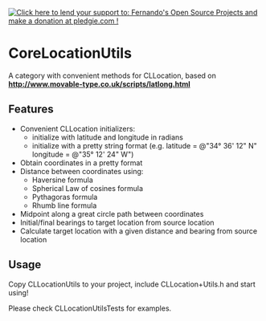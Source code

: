 <a href='https://pledgie.com/campaigns/26743'><img alt='Click here to lend your support to: Fernando&#x27;s Open Source Projects and make a donation at pledgie.com !' src='https://pledgie.com/campaigns/26743.png?skin_name=chrome' border='0' ></a>


CoreLocationUtils
=================

A category with convenient methods for CLLocation, based on **<a href="http://www.movable-type.co.uk/scripts/latlong.html">http://www.movable-type.co.uk/scripts/latlong.html</a>**

## Features

* Convenient CLLocation initializers:
  * initialize with latitude and longitude in radians
  * initialize with a pretty string format (e.g. latitude = @"34° 36' 12\" N" longitude = @"35° 12' 24\" W")
* Obtain coordinates in a pretty format
* Distance between coordinates using:
  * Haversine formula
  * Spherical Law of cosines formula
  * Pythagoras formula
  * Rhumb line formula
* Midpoint along a great circle path between coordinates
* Initial/final bearings to target location from source location
* Calculate target location with a given distance and bearing from source location

## Usage

Copy CLLocationUtils to your project, include CLLocation+Utils.h and start using!

Please check CLLocationUtilsTests for examples.
